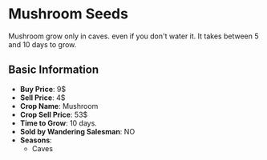 # Mushroom Seeds

Mushroom grow only in caves. even if you don't water it. It takes between 5 and 10 days to grow.

## Basic Information

- **Buy Price**: 9$
- **Sell Price**: 4$
- **Crop Name**: Mushroom
- **Crop Sell Price**: 53$
- **Time to Grow**: 10 days.
- **Sold by Wandering Salesman**: NO
- **Seasons**:
  - Caves